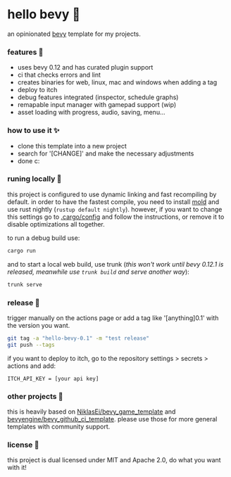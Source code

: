 # hello bevy 🦆

an opinionated [bevy](https://github.com/bevyengine/bevy) template for my projects.

### features 🌿

- uses bevy 0.12 and has curated plugin support
- ci that checks errors and lint
- creates binaries for web, linux, mac and windows when adding a tag
- deploy to itch
- debug features integrated (inspector, schedule graphs)
- remapable input manager with gamepad support (wip)
- asset loading with progress, audio, saving, menu...

### how to use it ✨

- clone this template into a new project
- search for '[CHANGE]' and make the necessary adjustments
- done c:

### runing locally 🌺

this project is configured to use dynamic linking and fast recompiling by default.
in order to have the fastest compile, you need to install [mold](https://github.com/rui314/mold) and use rust nightly (`rustup default nightly`).
however, if you want to change this settings go to [.cargo/config](.cargo/config) and follow the instructions, or remove it to disable optimizations all together.

to run a debug build use:

```sh
cargo run
```

and to start a local web build, use trunk (_this won't work until bevy 0.12.1 is released, meanwhile use `trunk build` and serve another way_):

```sh
trunk serve
```

### release 🌻

trigger manually on the actions page or add a tag like '[anything]0.1' with the version you want.

```sh
git tag -a "hello-bevy-0.1" -m "test release"
git push --tags
```

if you want to deploy to itch, go to the repository settings > secrets > actions and add:

```
ITCH_API_KEY = [your api key]
```

### other projects 💖

this is heavily based on [NiklasEi/bevy_game_template](https://github.com/NiklasEi/bevy_game_template) and [bevyengine/bevy_github_ci_template](https://github.com/bevyengine/bevy_github_ci_template). please use those for more general templates with community support.

### license 📝

this project is dual licensed under MIT and Apache 2.0, do what you want with it!
